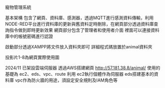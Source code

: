寵物管理系統

基本架構
包含了網頁、資料庫、感測器，透過MQTT進行感測資料傳輸，利用NODE-RED平台進行資料庫的更新與舊資料定時刪除，在網頁部分透過資料庫查詢指令做到即時更新效果
網頁部分包含了管理者和使用者介面
裡面可以連接資料庫中的帳號密碼進行認證

啟動部分透過XAMPP將文件放入資料夾即可
詳細程式碼放置於animal資料夾

投影片1-8為網頁實際使用圖

2024/11
已架設雲端伺服器
透過AWS搭建網頁
http://57.181.38.8/animal/
使用的基礎為
ec2、eds、vpc、route
利用
ec2執行個體作為伺服器
eds搭建基本的資料庫
vpc作為防火牆的用途，須設定安全規則及IAM角色等

